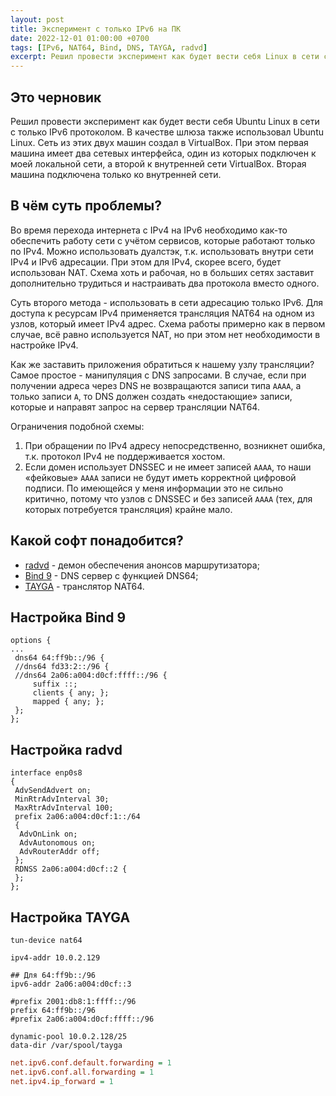 ```yaml
---
layout: post
title: Эксперимент с только IPv6 на ПК
date: 2022-12-01 01:00:00 +0700
tags: [IPv6, NAT64, Bind, DNS, TAYGA, radvd]
excerpt: Решил провести эксперимент как будет вести себя Linux в сети с только IPv6 протоколом. В качестве шлюза также использовал Linux.
---
```

## Это черновик

Решил провести эксперимент как будет вести себя Ubuntu Linux в сети с только IPv6 протоколом. В качестве шлюза также использовал Ubuntu Linux. Сеть из этих двух машин создал в VirtualBox. При этом первая машина имеет два сетевых интерфейса, один из которых подключен к моей локальной сети, а второй к внутренней сети VirtualBox. Вторая машина подключена только ко внутренней сети.

## В чём суть проблемы?

Во время перехода интернета с IPv4 на IPv6 необходимо как-то обеспечить работу сети с учётом сервисов, которые работают только по IPv4. Можно использовать дуалстэк, т.к. использовать внутри сети IPv4 и IPv6 адресации. При этом для IPv4, скорее всего, будет использован NAT. Схема хоть и рабочая, но в больших сетях заставит дополнительно трудиться и настраивать два протокола вместо одного.

Суть второго метода - использовать в сети адресацию только IPv6. Для доступа к ресурсам IPv4 применяется трансляция NAT64 на одном из узлов, который имеет IPv4 адрес. Схема работы примерно как в первом случае, всё равно используется NAT, но при этом нет необходимости в настройке IPv4.

Как же заставить приложения обратиться к нашему узлу трансляции? Самое простое - манипуляция с DNS запросами. В случае, если при получении адреса через DNS не возвращаются записи типа `AAAA`, а только записи `A`, то DNS должен создать «недостающие» записи, которые и направят запрос на сервер трансляции NAT64.

Ограничения подобной схемы:

1. При обращении по IPv4 адресу непосредственно, возникнет ошибка, т.к. протокол IPv4 не поддерживается хостом.
2. Если домен использует DNSSEC и не имеет записей `AAAA`, то наши «фейковые» `AAAA` записи не будут иметь корректной цифровой подписи. По имеющейся у меня информации это не сильно критично, потому что узлов с DNSSEC и без записей `AAAA` (тех, для которых потребуется трансляция) крайне мало.

## Какой софт понадобится?

- [radvd](https://radvd.litech.org/) - демон обеспечения анонсов маршрутизатора;
- [Bind 9](https://www.isc.org/bind/) - DNS сервер с функцией DNS64;
- [TAYGA](http://www.litech.org/tayga/) - транслятор NAT64.

## Настройка Bind 9

```text
options {
...
 dns64 64:ff9b::/96 {
 //dns64 fd33:2::/96 {
 //dns64 2a06:a004:d0cf:ffff::/96 {
     suffix ::;
     clients { any; };
     mapped { any; };
 };
};
```

## Настройка radvd

```text
interface enp0s8
{
 AdvSendAdvert on;
 MinRtrAdvInterval 30;
 MaxRtrAdvInterval 100;
 prefix 2a06:a004:d0cf:1::/64
 {
  AdvOnLink on;
  AdvAutonomous on;
  AdvRouterAddr off;
 };
 RDNSS 2a06:a004:d0cf::2 {
 };
};
```

## Настройка TAYGA

```text
tun-device nat64

ipv4-addr 10.0.2.129

## Для 64:ff9b::/96
ipv6-addr 2a06:a004:d0cf::3

#prefix 2001:db8:1:ffff::/96
prefix 64:ff9b::/96
#prefix 2a06:a004:d0cf:ffff::/96

dynamic-pool 10.0.2.128/25
data-dir /var/spool/tayga
```

```ini
net.ipv6.conf.default.forwarding = 1
net.ipv6.conf.all.forwarding = 1
net.ipv4.ip_forward = 1
```
